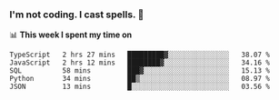 ### I'm not coding. I cast spells. 🎩

📊 **This week I spent my time on**
<!--START_SECTION:waka-->
```text
TypeScript   2 hrs 27 mins   █████████▓░░░░░░░░░░░░░░░   38.07 % 
JavaScript   2 hrs 12 mins   ████████▓░░░░░░░░░░░░░░░░   34.16 % 
SQL          58 mins         ███▓░░░░░░░░░░░░░░░░░░░░░   15.13 % 
Python       34 mins         ██▒░░░░░░░░░░░░░░░░░░░░░░   08.97 % 
JSON         13 mins         █░░░░░░░░░░░░░░░░░░░░░░░░   03.56 % 
```
<!--END_SECTION:waka-->
